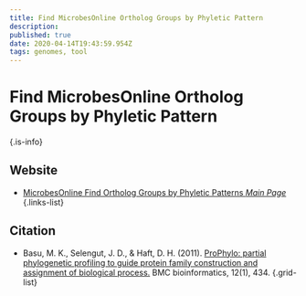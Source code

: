 ```yaml
---
title: Find MicrobesOnline Ortholog Groups by Phyletic Pattern
description: 
published: true
date: 2020-04-14T19:43:59.954Z
tags: genomes, tool
---
```


# Find MicrobesOnline Ortholog Groups by Phyletic Pattern


{.is-info}

## Website

- [MicrobesOnline Find Ortholog Groups by Phyletic Patterns *Main Page*](http://www.microbesonline.org/cgi-bin/matchphyloprofile.cgi)
{.links-list}

## Citation

- Basu, M. K., Selengut, J. D., & Haft, D. H. (2011). [ProPhylo: partial phylogenetic profiling to guide protein family construction and assignment of biological process.](https://bmcbioinformatics.biomedcentral.com/articles/10.1186/1471-2105-12-434) BMC bioinformatics, 12(1), 434.
{.grid-list}
